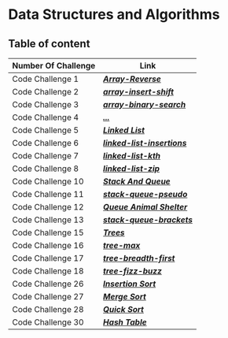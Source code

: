 # Data Structures and Algorithms

## Table of content

|Number Of Challenge|Link|
|---------------------|--------------------------|
|Code Challenge 1|***[Array-Reverse](https://mhmadwrekat.github.io/data-structures-and-algorithms/python/code_challenges/class-01/array-reverse.html)***|
|Code Challenge 2|***[array-insert-shift](https://mhmadwrekat.github.io/data-structures-and-algorithms/python/code_challenges/class-02/array-insert-shift.html)***|
|Code Challenge 3|***[array-binary-search](https://mhmadwrekat.github.io/data-structures-and-algorithms/python/code_challenges/class-03/array-binary-search.html)***|
|Code Challenge 4|***[...](...)***|
|Code Challenge 5|***[Linked List](https://github.com/mhmadwrekat/data-structures-and-algorithms/blob/main/python/code_challenges/linked/linked-list/challenge5.md)***|
|Code Challenge 6|***[linked-list-insertions](https://github.com/mhmadwrekat/data-structures-and-algorithms/blob/main/python/code_challenges/linked/linked-list/challenge6.md)***|
|Code Challenge 7|***[linked-list-kth](https://github.com/mhmadwrekat/data-structures-and-algorithms/blob/main/python/code_challenges/linked/linked-list/challenge7.md)***|
|Code Challenge 8|***[linked-list-zip](https://github.com/mhmadwrekat/data-structures-and-algorithms/blob/main/python/code_challenges/linked/linked-list/challenge8.md)***|
|Code Challenge 10|***[Stack And Queue](https://github.com/mhmadwrekat/data-structures-and-algorithms/blob/main/python/code_challenges/stack_queue/challenge10.md)***|
|Code Challenge 11|***[stack-queue-pseudo](https://github.com/mhmadwrekat/data-structures-and-algorithms/blob/main/python/code_challenges/stack_queue/challenge11.md)***|
|Code Challenge 12|***[Queue Animal Shelter](https://github.com/mhmadwrekat/data-structures-and-algorithms/blob/main/python/code_challenges/stack_queue/challenge12.md)***|
|Code Challenge 13|***[stack-queue-brackets](https://github.com/mhmadwrekat/data-structures-and-algorithms/blob/main/python/code_challenges/stack_queue/challenge13.md)***|
|Code Challenge 15|***[Trees](https://github.com/mhmadwrekat/data-structures-and-algorithms/blob/main/python/code_challenges/trees/challenge15.md)***|
|Code Challenge 16|***[tree-max](https://github.com/mhmadwrekat/data-structures-and-algorithms/blob/main/python/code_challenges/trees/challenge16.md)***|
|Code Challenge 17|***[tree-breadth-first](https://github.com/mhmadwrekat/data-structures-and-algorithms/blob/main/python/code_challenges/trees/challenge17.md)***|
|Code Challenge 18|***[tree-fizz-buzz](https://github.com/mhmadwrekat/data-structures-and-algorithms/blob/main/python/code_challenges/trees/challenge18.md)***|
|Code Challenge 26|***[Insertion Sort](https://github.com/mhmadwrekat/data-structures-and-algorithms/blob/main/python/code_challenges/insertion_sort/challenge26.md)***|
|Code Challenge 27|***[Merge Sort](https://github.com/mhmadwrekat/data-structures-and-algorithms/blob/main/python/code_challenges/merge-sort/challenge27.md)***|
|Code Challenge 28|***[Quick Sort](https://github.com/mhmadwrekat/data-structures-and-algorithms/blob/main/python/code_challenges/quick_sort/challenge28.md)***|
|Code Challenge 30|***[Hash Table](https://github.com/mhmadwrekat/data-structures-and-algorithms/blob/main/python/code_challenges/hash_table/challenge30.md)***|



